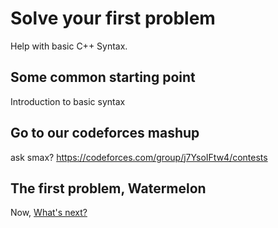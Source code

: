 # Solve your first problem

Help with basic C++ Syntax.

## Some common starting point

Introduction to basic syntax

## Go to our codeforces mashup

ask smax? https://codeforces.com/group/j7YsoIFtw4/contests

## The first problem, Watermelon



Now, [What's next?](./3_practice_practice_practice.md)